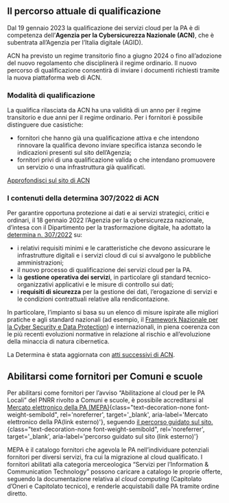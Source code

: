 ## Il percorso attuale di qualificazione
Dal 19 gennaio 2023 la qualificazione dei servizi cloud per la PA è di competenza dell’**Agenzia per la Cybersicurezza Nazionale (ACN)**, che è subentrata all’Agenzia per l’Italia digitale (AGID).

ACN ha previsto un regime transitorio fino a giugno 2024 o fino all’adozione del nuovo regolamento che disciplinerà il regime ordinario. Il nuovo percorso di qualificazione consentirà di inviare i documenti richiesti tramite la nuova piattaforma web di ACN.

### Modalità di qualificazione
La qualifica rilasciata da ACN ha una validità di un anno per il regime transitorio e due anni per il regime ordinario. Per i fornitori è possibile distinguere due casistiche: 
- fornitori che hanno già una qualificazione attiva e che intendono rinnovare la qualifica devono inviare specifica istanza secondo le indicazioni presenti sul sito dell’Agenzia; 
- fornitori privi di una qualificazione valida o che intendano promuovere un servizio o una infrastruttura già qualificati. 

<div class="col-12 text-center mt-3 mb-5">
<a href="https://www.acn.gov.it/portale/la-qualificazione-dei-servizi-cloud" class="btn btn-primary" target="_blank">Approfondisci sul sito di ACN</a>
</div>

### I contenuti della determina 307/2022 di ACN
Per garantire opportuna protezione ai dati e ai servizi strategici, critici e ordinari, il 18 gennaio 2022 l’Agenzia per la cybersicurezza nazionale, d’intesa con il Dipartimento per la trasformazione digitale, ha adottato la [determina n. 307/2022](https://assets.innovazione.gov.it/1642694131-det_307_cloud_ulteriorilerqc_20220118.pdf) su:
* i relativi requisiti minimi e le caratteristiche che devono assicurare le infrastrutture digitali e i servizi cloud di cui si avvalgono le pubbliche amministrazioni;
* il nuovo processo di qualificazione dei servizi cloud per la PA.
* la **gestione operativa dei servizi**, in particolare gli standard tecnico-organizzativi applicativi e le misure di controllo sui dati;
* i **requisiti di sicurezza** per la gestione dei dati, l’erogazione di servizi e le condizioni contrattuali relative alla rendicontazione.

In particolare, l’impianto si basa su un elenco di misure ispirate alle migliori pratiche e agli standard nazionali (ad esempio, il [Framework Nazionale per la Cyber Security e Data Protection](https://www.cybersecurityframework.it/)) e internazionali, in piena coerenza con le più recenti evoluzioni normative in relazione al rischio e all’evoluzione della minaccia di natura cibernetica.

La Determina è stata aggiornata con [atti successivi di ACN](https://www.acn.gov.it/portale/la-qualificazione-dei-servizi-cloud).

## Abilitarsi come fornitori per Comuni e scuole
Per abilitarsi come fornitori per l’avviso “Abilitazione al cloud per le PA Locali” del PNRR rivolto a Comuni e scuole, è possibile accreditarsi al [Mercato elettronico della PA (MEPA)](https://www.acquistinretepa.it){class="text-decoration-none font-weight-semibold", rel='noreferrer', target='_blank', aria-label='Mercato elettronico della PA(link esterno)'}, seguendo [il percorso guidato sul sito.](https://www.acquistinretepa.it/opencms/opencms/come_vendere.html){class="text-decoration-none font-weight-semibold", rel='noreferrer', target='_blank', aria-label='percorso guidato sul sito (link esterno)'}

MEPA è il catalogo fornitori che agevola le PA nell’individuare potenziali fornitori per diversi servizi, fra cui la migrazione al cloud qualificato. I fornitori abilitati alla categoria merceologica “Servizi per l’Information & Communication Technology” possono caricare a catalogo le proprie offerte, seguendo la documentazione relativa al _cloud computing_ (Capitolato d’Oneri e Capitolato tecnico), e renderle acquistabili dalle PA tramite ordine diretto.
